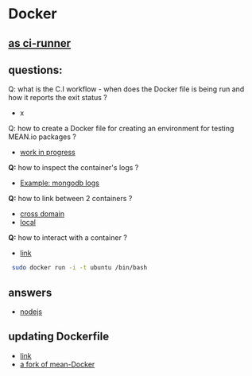 Docker
====
[as ci-runner](https://github.com/sameersbn/docker-gitlab-ci-runner)
------

questions:
-----
Q: what is the C.I workflow - when does the Docker file is being run and how it reports the exit status ?
- x

Q: how to create a Docker file for creating an environment for testing MEAN.io packages ?
- [work in progress](https://registry.hub.docker.com/u/brownman/gitlab-ci-runner-nodejs/)

**Q:** how to inspect the container's logs ?
- [Example: mongodb logs](http://docs.docker.com/examples/mongodb/)

**Q:** how to link between 2 containers ?
- [cross domain](http://docs.docker.com/articles/ambassador_pattern_linking/)
- [local](http://docs.docker.com/userguide/dockerlinks/)

**Q:** how to interact with a container ?
- [link](http://docs.docker.com/articles/basics/#running-an-interactive-shell)
```bash
 sudo docker run -i -t ubuntu /bin/bash
```

answers
---
- [nodejs](https://github.com/bkw/gitlab-ci-runner-nodejs)


updating Dockerfile
----
- [link](https://github.com/ufirstgroup/gitlab-ci-runner-nodejs/commits/master)
- [a fork of mean-Docker](https://github.com/shadowsyntax/Docker_nearStack/blob/master/Dockerfile)

 
